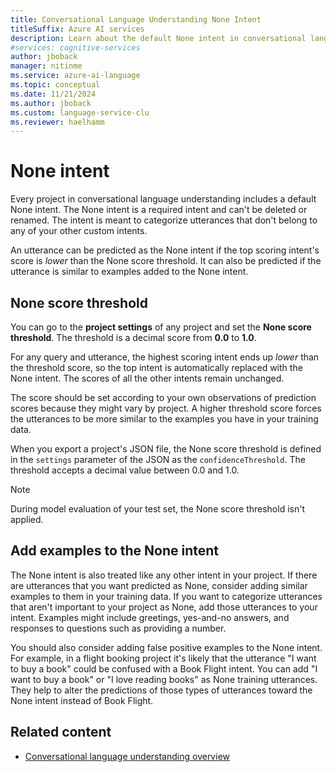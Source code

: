 ```yaml
---
title: Conversational Language Understanding None Intent
titleSuffix: Azure AI services
description: Learn about the default None intent in conversational language understanding.
#services: cognitive-services
author: jboback
manager: nitinme
ms.service: azure-ai-language
ms.topic: conceptual
ms.date: 11/21/2024
ms.author: jboback
ms.custom: language-service-clu
ms.reviewer: haelhamm
---
```


# None intent

Every project in conversational language understanding includes a default None intent. The None intent is a required intent and can't be deleted or renamed. The intent is meant to categorize utterances that don't belong to any of your other custom intents.

An utterance can be predicted as the None intent if the top scoring intent's score is *lower* than the None score threshold. It can also be predicted if the utterance is similar to examples added to the None intent.

## None score threshold

You can go to the **project settings** of any project and set the **None score threshold**. The threshold is a decimal score from **0.0** to **1.0**. 

For any query and utterance, the highest scoring intent ends up *lower* than the threshold score, so the top intent is automatically replaced with the None intent. The scores of all the other intents remain unchanged.

The score should be set according to your own observations of prediction scores because they might vary by project. A higher threshold score forces the utterances to be more similar to the examples you have in your training data.

When you export a project's JSON file, the None score threshold is defined in the `settings` parameter of the JSON as the `confidenceThreshold`. The threshold accepts a decimal value between 0.0 and 1.0.

> [!NOTE]
> During model evaluation of your test set, the None score threshold isn't applied.

## Add examples to the None intent

The None intent is also treated like any other intent in your project. If there are utterances that you want predicted as None, consider adding similar examples to them in your training data. If you want to categorize utterances that aren't important to your project as None, add those utterances to your intent. Examples might include greetings, yes-and-no answers, and responses to questions such as providing a number.

You should also consider adding false positive examples to the None intent. For example, in a flight booking project it's likely that the utterance "I want to buy a book" could be confused with a Book Flight intent. You can add "I want to buy a book" or "I love reading books" as None training utterances. They help to alter the predictions of those types of utterances toward the None intent instead of Book Flight.

## Related content

- [Conversational language understanding overview](../overview.md)
